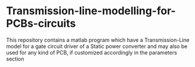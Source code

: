 # Transmission-line-modelling-for-PCBs-circuits
This repository contains a matlab program which have a Transmission-Line model for a gate circuit driver of a Static power converter and may also be used for any kind of PCB, if customized accordingly in the parameters section
